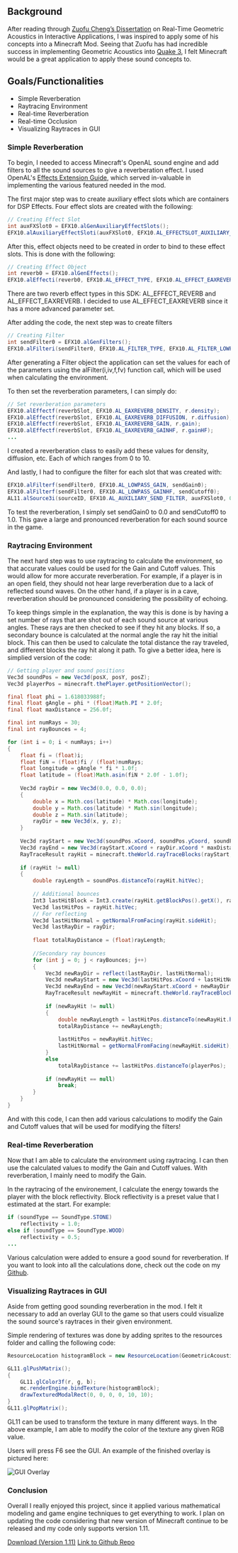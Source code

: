 ## Background
After reading through [Zuofu Cheng’s Dissertation](https://www.ideals.illinois.edu/bitstream/handle/2142/50364/Zuofu_Cheng.pdf?sequence=1) on Real-Time Geometric Acoustics in Interactive Applications, I was inspired to apply some of his concepts into a Minecraft Mod. Seeing that Zuofu has had incredible success in implementing Geometric Acoustics into [Quake 3](https://www.youtube.com/watch?v=TXUTgEmnD6U), I felt Minecraft would be a great application to apply these sound concepts to. 

## Goals/Functionalities
- Simple Reverberation
- Raytracing Environment
- Real-time Reverberation
- Real-time Occlusion
- Visualizing Raytraces in GUI

### Simple Reverberation
To begin, I needed to access Minecraft's OpenAL sound engine and add filters to all the sound sources to give a reverberation effect. I used OpenAL's [Effects Extension Guide](https://kcat.strangesoft.net/misc-downloads/Effects%20Extension%20Guide.pdf), which served in-valuable in implementing the various featured needed in the mod. 

The first major step was to create auxiliary effect slots which are  containers for DSP Effects. Four effect slots are created with the following:
```java
// Creating Effect Slot
int auxFXSlot0 = EFX10.alGenAuxiliaryEffectSlots();
EFX10.alAuxiliaryEffectSloti(auxFXSlot0, EFX10.AL_EFFECTSLOT_AUXILIARY_SEND_AUTO, AL10.AL_TRUE);
```

After this, effect objects need to be created in order to bind to these effect slots. This is done with the following:
```java
// Creating Effect Object
int reverb0 = EFX10.alGenEffects();
EFX10.alEffecti(reverb0, EFX10.AL_EFFECT_TYPE, EFX10.AL_EFFECT_EAXREVERB);
```
There are two reverb effect types in this SDK: AL_EFFECT_REVERB and AL_EFFECT_EAXREVERB. I decided to use AL_EFFECT_EAXREVERB since it has a more advanced parameter set. 

After adding the code, the next step was to create filters 
```java
// Creating Filter
int sendFilter0 = EFX10.alGenFilters();
EFX10.alFilteri(sendFilter0, EFX10.AL_FILTER_TYPE, EFX10.AL_FILTER_LOWPASS);
```
After generating a Filter object the application can set the values for each of the parameters using the alFilter(i,iv,f,fv) function call, which will be used when calculating the environment.

To then set the reverberation parameters, I can simply do:
```java
// Set reverberation parameters
EFX10.alEffectf(reverbSlot, EFX10.AL_EAXREVERB_DENSITY, r.density);		
EFX10.alEffectf(reverbSlot, EFX10.AL_EAXREVERB_DIFFUSION, r.diffusion);
EFX10.alEffectf(reverbSlot, EFX10.AL_EAXREVERB_GAIN, r.gain);
EFX10.alEffectf(reverbSlot, EFX10.AL_EAXREVERB_GAINHF, r.gainHF);
...
```
I created a reverberation class to easily add these values for density, diffusion, etc. Each of which ranges from 0 to 10. 

And lastly, I had to configure the filter for each slot that was created with:
```java
EFX10.alFilterf(sendFilter0, EFX10.AL_LOWPASS_GAIN, sendGain0);
EFX10.alFilterf(sendFilter0, EFX10.AL_LOWPASS_GAINHF, sendCutoff0);
AL11.alSource3i(sourceID, EFX10.AL_AUXILIARY_SEND_FILTER, auxFXSlot0, 0, sendFilter0);
```
To test the reverberation, I simply set sendGain0 to 0.0 and sendCutoff0 to 1.0. This gave a large and pronounced reverberation for each sound source in the game. 

### Raytracing Environment

The next hard step was to use raytracing to calculate the environment, so that accurate values could be used for the Gain and Cutoff values. This would allow for more accurate reverberation. For example, if a player is in an open field, they should not hear large reverberation due to a lack of reflected sound waves. On the other hand, if a player is in a cave, reverberation should be pronounced considering the possibility of echoing.

To keep things simple in the explanation, the way this is done is by having a set number of rays that are shot out of each sound source at various angles. These rays are then checked to see if they hit any blocks. If so, a secondary bounce is calculated at the normal angle the ray hit the initial block. This can then be used to calculate the total distance the ray traveled, and different blocks the ray hit along it path. To give a better idea, here is simplied version of the code:

```java
// Getting player and sound positions
Vec3d soundPos = new Vec3d(posX, posY, posZ);
Vec3d playerPos = minecraft.thePlayer.getPositionVector();

final float phi = 1.618033988f;
final float gAngle = phi * (float)Math.PI * 2.0f;
final float maxDistance = 256.0f;

final int numRays = 30;
final int rayBounces = 4;

for (int i = 0; i < numRays; i++)
{
	float fi = (float)i;
	float fiN = (float)fi / (float)numRays;
	float longitude = gAngle * fi * 1.0f;
	float latitude = (float)Math.asin(fiN * 2.0f - 1.0f);
	
	Vec3d rayDir = new Vec3d(0.0, 0.0, 0.0);
	{
		double x = Math.cos(latitude) * Math.cos(longitude);
		double y = Math.cos(latitude) * Math.sin(longitude);
		double z = Math.sin(latitude);
		rayDir = new Vec3d(x, y, z);
	}
	
	Vec3d rayStart = new Vec3d(soundPos.xCoord, soundPos.yCoord, soundPos.zCoord);
	Vec3d rayEnd = new Vec3d(rayStart.xCoord + rayDir.xCoord * maxDistance, rayStart.yCoord + rayDir.yCoord * maxDistance, rayStart.zCoord + rayDir.zCoord * maxDistance);
	RayTraceResult rayHit = minecraft.theWorld.rayTraceBlocks(rayStart, rayEnd, true);
	
	if (rayHit != null)
	{
	    double rayLength = soundPos.distanceTo(rayHit.hitVec);
				
		// Additional bounces
		Int3 lastHitBlock = Int3.create(rayHit.getBlockPos().getX(), rayHit.getBlockPos().getY(), rayHit.getBlockPos().getZ());
		Vec3d lastHitPos = rayHit.hitVec;
		// For reflecting
		Vec3d lastHitNormal = getNormalFromFacing(rayHit.sideHit);
		Vec3d lastRayDir = rayDir;
				
		float totalRayDistance = (float)rayLength;
				
		//Secondary ray bounces
		for (int j = 0; j < rayBounces; j++)
		{
			Vec3d newRayDir = reflect(lastRayDir, lastHitNormal);
			Vec3d newRayStart = new Vec3d(lastHitPos.xCoord + lastHitNormal.xCoord * 0.01, lastHitPos.yCoord + lastHitNormal.yCoord * 0.01, lastHitPos.zCoord + lastHitNormal.zCoord * 0.01);
			Vec3d newRayEnd = new Vec3d(newRayStart.xCoord + newRayDir.xCoord * maxDistance, newRayStart.yCoord + newRayDir.yCoord * maxDistance, newRayStart.zCoord + newRayDir.zCoord * maxDistance);					
			RayTraceResult newRayHit = minecraft.theWorld.rayTraceBlocks(newRayStart, newRayEnd, true);
												
			if (newRayHit != null)
			{	
				double newRayLength = lastHitPos.distanceTo(newRayHit.hitVec);
				totalRayDistance += newRayLength;
				
				lastHitPos = newRayHit.hitVec;
				lastHitNormal = getNormalFromFacing(newRayHit.sideHit);
			}
			else
				totalRayDistance += lastHitPos.distanceTo(playerPos);
					
			if (newRayHit == null)
				break;
		}
	}
}
```

And with this code, I can then add various calculations to modify the Gain and Cutoff values that will be used for modifying the filters!

### Real-time Reverberation
Now that I am able to calculate the environment using raytracing. I can then use the calculated values to modify the Gain and Cutoff values. With reverberation, I mainly need to modify the Gain.

In the raytracing of the environement, I calculate the energy towards the player with the block reflectivity. Block reflectivity is a preset value that I estimated at the start. For example:

```java
if (soundType == SoundType.STONE)
	reflectivity = 1.0;
else if (soundType == SoundType.WOOD)
	reflectivity = 0.5;
...
```

Various calculation were added to ensure a good sound for reverberation. If you want to look into all the calculations done, check out the code on my [Github](https://github.com/sachinreddy1/Geometric_Acoustics/blob/master/src/main/java/com/sachinreddy/GeometricAcoustics/GeometricAcoustics.java).

### Visualizing Raytraces in GUI
Aside from getting good sounding reverberation in the mod. I felt it necessary to add an overlay GUI to the game so that users could visualize the sound source's raytraces in their given environment. 

Simple rendering of textures was done by adding sprites to the resources folder and calling the following code:

```java
ResourceLocation histogramBlock = new ResourceLocation(GeometricAcousticsCore.modid, "textures/gui/histogram.png");

GL11.glPushMatrix();
{
    GL11.glColor3f(r, g, b);
    mc.renderEngine.bindTexture(histogramBlock);
    drawTexturedModalRect(0, 0, 0, 0, 10, 10);
}
GL11.glPopMatrix();
```
GL11 can be used to transform the texture in many different ways. In the above example, I am able to modify the color of the texture any given RGB value.

Users will press F6 see the GUI. An example of the finished overlay is pictured here:

![GUI Overlay](https://s3.amazonaws.com/sachinreddy.com/GeometricAcoustics/GuiOverlay.png "GUI Overlay")

### Conclusion
Overall I really enjoyed this project, since it applied various mathematical modeling and game engine techniques to get everything to work. I plan on updating the code considering that new version of Minecraft continue to be released and my code only supports version 1.11.

[Download (Version 1.11)](GeometricAcoustics-1.11.jar)
[Link to Github Repo](https://github.com/sachinreddy1/Geometric_Acoustics)